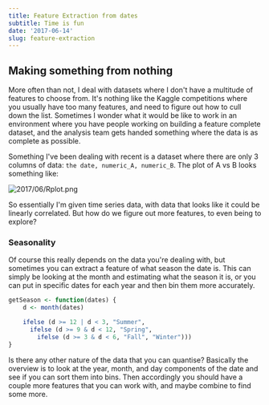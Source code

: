 ```yaml
---
title: Feature Extraction from dates
subtitle: Time is fun
date: '2017-06-14'
slug: feature-extraction
---
```


## Making something from nothing

More often than not, I deal with datasets where I don't have a multitude of
features to choose from. It's nothing like the Kaggle competitions where you
usually have too many features, and need to figure out how to cull down the
list. Sometimes I wonder what it would be like to work in an environment where
you have people working on building a feature complete dataset, and the
analysis team gets handed something where the data is as complete as possible.

Something I've been dealing with recent is a dataset where there are only 3
columns of data: `the date, numeric_A, numeric_B`. The plot of A vs B looks
something like:

![2017/06/Rplot.png][1]

So essentially I'm given time series data, with data that looks like it could
be linearly correlated. But how do we figure out more features, to even being
to explore?

### Seasonality

Of course this really depends on the data you're dealing with, but sometimes
you can extract a feature of what season the date is. This can simply be
looking at the month and estimating what the season it is, or you can put in
specific dates for each year and then bin them more accurately.

```R
getSeason <- function(dates) {
    d <- month(dates)

    ifelse (d >= 12 | d < 3, "Summer",
      ifelse (d >= 9 & d < 12, "Spring",
        ifelse (d >= 3 & d < 6, "Fall", "Winter")))
}
```

Is there any other nature of the data that you can quantise? Basically the
overview is to look at the year, month, and day components of the date and see
if you can sort them into bins. Then accordingly you should have a couple more
features that you can work with, and maybe combine to find some more.

[1]: /figures/Rplot.png